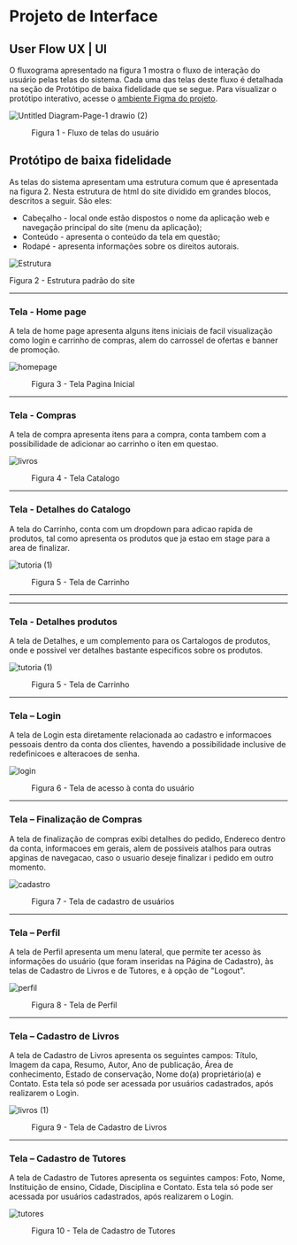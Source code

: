 
# Projeto de Interface


## User Flow  UX | UI

O fluxograma apresentado na figura 1 mostra o fluxo de interação do usuário pelas telas do sistema. Cada uma das telas deste fluxo é detalhada na seção de Protótipo de baixa fidelidade que se segue. Para visualizar o protótipo interativo, acesse o <a href="https://www.figma.com/proto/bBib7DOAPrS7W4iJdiVifg/Loja?type=design&node-id=123-1651&t=Y8sZBuxTe8lXCPe4-0&scaling=min-zoom&page-id=104%3A2&starting-point-node-id=123%3A1651">ambiente Figma do projeto</a>.

  ![Untitled Diagram-Page-1 drawio (2)](/DOCUMENTACAO/conceito.png)

  
   <figure> 
      <figcaption> Figura 1 - Fluxo de telas do usuário
    </figure> 


## Protótipo de baixa fidelidade

As telas do sistema apresentam uma estrutura comum que é apresentada na figura 2. Nesta estrutura de html do site dividido em grandes blocos, descritos a seguir. São eles:
<ul>
  <li>Cabeçalho - local onde estão dispostos o nome da aplicação web e navegação principal do site (menu da aplicação);</li>
  <li>Conteúdo - apresenta o conteúdo da tela em questão;</li>
  <li>Rodapé - apresenta informações sobre os direitos autorais.</li>
</ul>

![Estrutura](/DOCUMENTACAO/estrutura.png)
    <figcaption>Figura 2 - Estrutura padrão do site
<hr>

<h3><b>Tela - Home page</b></h3>
<p>A tela de home page apresenta alguns itens iniciais de facil visualização como login e carrinho de compras, alem do carrossel de ofertas e banner de promoção. </p>
  
![homepage](/DOCUMENTACAO/Captura%20de%20Tela%202024-04-12%20às%2015.58.06.png)

<figure> 
  <figcaption>Figura 3 - Tela Pagina Inicial
</figure> 
<hr>


<h3><b>Tela - Compras</b></h3>
<p>A tela de compra apresenta itens para a compra, conta tambem com a possibilidade de adicionar ao carrinho o iten em questao.</p>
  
![livros](/DOCUMENTACAO/paginacompra.png)

  
<figure> 
  <figcaption> Figura 4 - Tela Catalogo
</figure> 

<hr>

<h3><b>Tela - Detalhes do Catalogo</b></h3>
<p>A tela do Carrinho, conta com um dropdown para adicao rapida de produtos, tal como apresenta os produtos que ja estao em stage para a area de finalizar.</p>


![tutoria (1)](/DOCUMENTACAO/carrinho.png)

  
<figure>  
    <figcaption>Figura 5 - Tela de Carrinho      
</figure> 
<hr>
<hr>

<h3><b>Tela - Detalhes produtos</b></h3>
<p>A tela de Detalhes, e um complemento para os Cartalogos de produtos, onde e possivel ver detalhes bastante especificos sobre os produtos.</p>


![tutoria (1)](/DOCUMENTACAO/detalhes.png)

  
<figure>  
    <figcaption>Figura 5 - Tela de Carrinho      
</figure> 
<hr>

<h3><b>Tela – Login</b></h3>
<p>A tela de Login esta diretamente relacionada ao cadastro e informacoes pessoais dentro da conta dos clientes, havendo a possibilidade inclusive de redefinicoes e alteracoes de senha. </p>
  
  ![login](/DOCUMENTACAO/login.png)


<figure> 
    <figcaption>Figura 6 - Tela de acesso à conta do usuário
</figure>
<hr>

<h3><b>Tela – Finalização de Compras</b></h3>
<p>A tela de finalização de compras exibi detalhes do pedido, Endereco dentro da conta, informacoes em gerais, alem de possiveis atalhos para outras apginas de navegacao, caso o usuario deseje finalizar i pedido em outro momento.</p>
  
  ![cadastro](/DOCUMENTACAO/finalizar.png)


<figure> 
    <figcaption>Figura 7 - Tela de cadastro de usuários
</figure>
<hr> 
  
  <h3><b>Tela – Perfil</b></h3>
<p>A tela de Perfil apresenta um menu lateral, que permite ter acesso às informações do usuário (que foram inseridas na Página de Cadastro), às telas de Cadastro de Livros e de Tutores, e à opção de "Logout".  </p>
  
![perfil](https://user-images.githubusercontent.com/81182674/172498681-6fd2d59e-00f8-45b8-b0f4-7e8676eba5a6.png)


<figure> 
    <figcaption>Figura 8 - Tela de Perfil
</figure>
<hr>

  <h3><b>Tela – Cadastro de Livros</b></h3>
<p>A tela de Cadastro de Livros apresenta os seguintes campos: Título, Imagem da capa, Resumo, Autor, Ano de publicação, Área de conhecimento, Estado de conservação, Nome do(a) proprietário(a) e Contato. Esta tela só pode ser acessada por usuários cadastrados, após realizarem o Login.   </p>
  

![livros (1)](https://user-images.githubusercontent.com/81182674/172500605-2d476435-9841-4c40-848c-016bea99ecdb.png)




<figure> 
    <figcaption>Figura 9 - Tela de Cadastro de Livros
</figure>
 <hr>

  <h3><b>Tela – Cadastro de Tutores</b></h3>
<p>A tela de Cadastro de Tutores apresenta os seguintes campos: Foto, Nome, Instituição de ensino, Cidade, Disciplina e Contato. Esta tela só pode ser acessada por usuários cadastrados, após realizarem o Login. </p>
  
![tutores](https://user-images.githubusercontent.com/81182674/172501101-1222f7e8-a62e-44d7-8c37-0afbdab03f59.png)

<figure> 
    <figcaption>Figura 10 - Tela de Cadastro de Tutores
</figure>
